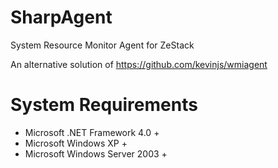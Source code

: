 # SharpAgent
System Resource Monitor Agent for ZeStack

An alternative solution of https://github.com/kevinjs/wmiagent

# System Requirements
- Microsoft .NET Framework 4.0 +
- Microsoft Windows XP +
- Microsoft Windows Server 2003 +
